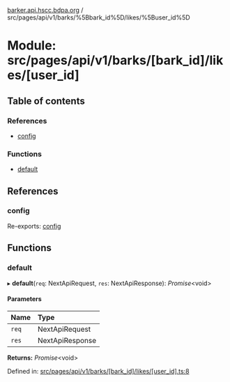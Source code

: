 [barker.api.hscc.bdpa.org][1] /
src/pages/api/v1/barks/%5Bbark_id%5D/likes/%5Buser_id%5D

# Module: src/pages/api/v1/barks/\[bark_id]/likes/\[user_id]

## Table of contents

### References

- [config][2]

### Functions

- [default][3]

## References

### config

Re-exports: [config][4]

## Functions

### default

▸ **default**(`req`: NextApiRequest, `res`: NextApiResponse): _Promise_\<void>

#### Parameters

| Name  | Type            |
| :---- | :-------------- |
| `req` | NextApiRequest  |
| `res` | NextApiResponse |

**Returns:** _Promise_\<void>

Defined in: [src/pages/api/v1/barks/\[bark_id\]/likes/\[user_id\].ts:8][5]

[1]: ../README.md
[2]: src_pages_api_v1_barks__bark_id__likes__user_id_.md#config
[3]: src_pages_api_v1_barks__bark_id__likes__user_id_.md#default
[4]: src_backend_middleware.md#config

[5]:
https://github.com/nhscc/barker.api.hscc.bdpa.org/blob/37281dd/src/pages/api/v1/barks/[bark_id]/likes/[user_id].ts#L8
